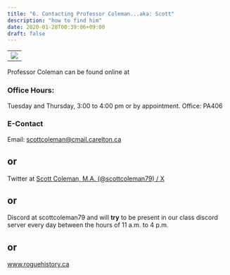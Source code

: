 ```yaml
---
title: "6. Contacting Professor Coleman...aka: Scott"
description: "how to find him"
date: 2020-01-28T00:39:06+09:00
draft: false
---
```

<table >
	<tbody>
		<tr>
			<td><img src="https://images.squarespace-cdn.com/content/v1/5f3571ef9fa2aa0139d700c8/1600039468747-7AO7GEYDDNRII2FN3K98/CB7E3FA1-75EF-4FCB-9B26-12C467483E43.jpg?format=2500w"> </td>
		</tr>
	</tbody>
</table>

Professor Coleman can be found online at

### Office Hours:

Tuesday and Thursday, 3:00 to 4:00 pm or by appointment.
Office: PA406

### E-Contact
Email: scottcoleman@cmail.carelton.ca 
## or 
Twitter at [Scott Coleman, M.A. (@scottcoleman79) / X](https://twitter.com/scottcoleman79)
## or
Discord at scottcoleman79 and will **try** to be present in our class discord server every day between the hours of 11 a.m. to 4 p.m.
## or 
www.roguehistory.ca 
